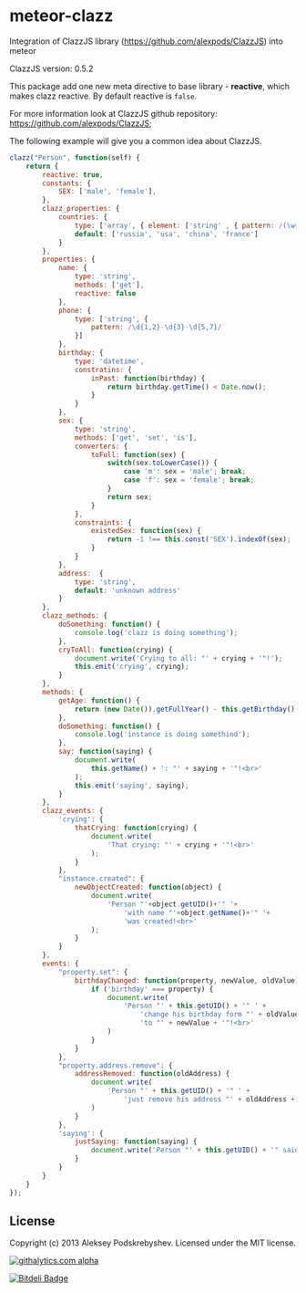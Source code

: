 meteor-clazz
============

Integration of ClazzJS library (https://github.com/alexpods/ClazzJS) into meteor

ClazzJS version: 0.5.2

This package add one new meta directive to base library - **reactive**, which makes clazz reactive.
By default reactive is `false`.

For more information look at ClazzJS github repository: https://github.com/alexpods/ClazzJS;

The following example will give you a common idea about ClazzJS.
```js
clazz("Person", function(self) {
    return {
        reactive: true,
        constants: {
            SEX: ['male', 'female'],
        },
        clazz_properties: {
            countries: {
                type: ['array', { element: ['string' , { pattern: /(\w+\s?)+/ }] }],
                default: ['russia', 'usa', 'china', 'france']
            }
        },
        properties: {
            name: {
                type: 'string',
                methods: ['get'],
                reactive: false
            },
            phone: {
                type: ['string', {
                    pattern: /\d{1,2}-\d{3}-\d{5,7}/
                }]
            },
            birthday: {
                type: 'datetime',
                constratins: {
                    inPast: function(birthday) {
                        return birthday.getTime() < Date.now();
                    }
                }
            },
            sex: {
                type: 'string',
                methods: ['get', 'set', 'is'],
                converters: {
                    toFull: function(sex) {
                        switch(sex.toLowerCase()) {
                            case 'm': sex = 'male'; break;
                            case 'f': sex = 'female'; break;
                        }
                        return sex;
                    }
                },
                constraints: {
                    existedSex: function(sex) {
                        return -1 !== this.const('SEX').indexOf(sex);
                    }
                }
            },
            address:  {
                type: 'string', 
                default: 'unknown address'
            }
        },
        clazz_methods: {
            doSomething: function() {
                console.log('clazz is doing something');
            },
            cryToAll: function(crying) {
                document.write('Crying to all: "' + crying + '"!');
                this.emit('crying', crying);
            }
        },
        methods: {
            getAge: function() {
                return (new Date()).getFullYear() - this.getBirthday().getFullYear();
            },
            doSomething: function() {
                console.log('instance is doing somethind');
            },
            say: function(saying) {
                document.write(
                    this.getName() + ': "' + saying + '"!<br>'
                );
                this.emit('saying', saying);
            }
        },
        clazz_events: {
            'crying': {
                thatCrying: function(crying) {
                    document.write(
                        'That crying: "' + crying + '"!<br>'
                    );
                }
            },
            "instance.created": {
                newObjectCreated: function(object) {
                    document.write(
                        'Person "'+object.getUID()+'" '+
                            'with name "'+object.getName()+'" '+
                            'was created!<br>'
                    );
                }
            }
        },
        events: {
            "property.set": {
                birthdayChanged: function(property, newValue, oldValue) {
                    if ('birthday' === property) {
                        document.write(
                            'Person "' + this.getUID() + '" ' +
                                'change his birthday form "' + oldValue + '" ' +
                                'to "' + newValue + '"!<br>'
                        )
                    }
                }
            },
            "property.address.remove": {
                addressRemoved: function(oldAddress) {
                    document.write(
                        'Person "' + this.getUID() + '" ' +
                            'just remove his address "' + oldAddress + '"!<br>'
                    )
                }
            },
            'saying': {
                justSaying: function(saying) {
                    document.write('Person "' + this.getUID() + '" said: "' + saying + '"!<br>');
                }
            }
        }
    }
});
```

License
-------
Copyright (c) 2013 Aleksey Podskrebyshev. Licensed under the MIT license.

[![githalytics.com alpha](https://cruel-carlota.pagodabox.com/7bdb09047f9249ae4ae8a85824644b28 "githalytics.com")](http://githalytics.com/alexpods/meteor-clazz)

[![Bitdeli Badge](https://d2weczhvl823v0.cloudfront.net/alexpods/meteor-clazz/trend.png)](https://bitdeli.com/free "Bitdeli Badge")

